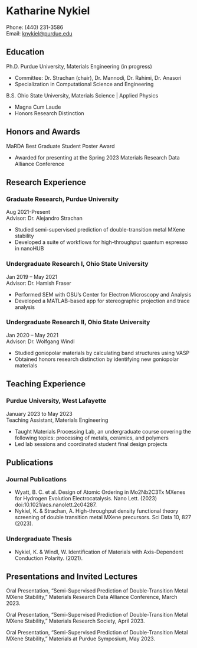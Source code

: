 # Katharine Nykiel

Phone: (440) 231-3586  
Email: [knykiel@purdue.edu](knykiel@purdue.edu )

## Education

Ph.D. Purdue University, Materials Engineering (in progress)

- Committee: Dr. Strachan (chair), Dr. Mannodi, Dr. Rahimi, Dr. Anasori
- Specialization in Computational Science and Engineering

B.S. Ohio State University, Materials Science | Applied Physics

- Magna Cum Laude  
- Honors Research Distinction

## Honors and Awards

MaRDA Best Graduate Student Poster Award  

- Awarded for presenting at the Spring 2023 Materials Research Data Alliance Conference

## Research Experience

### Graduate Research, Purdue University  

Aug 2021-Present  
Advisor: Dr. Alejandro Strachan

- Studied semi-supervised prediction of double-transition metal MXene stability  
- Developed a suite of workflows for high-throughput quantum espresso in nanoHUB

### Undergraduate Research I, Ohio State University 

Jan 2019 – May 2021  
Advisor: Dr. Hamish Fraser

- Performed SEM with OSU’s Center for Electron Microscopy and Analysis  
- Developed a MATLAB-based app for stereographic projection and trace analysis

### Undergraduate Research II, Ohio State University  

Jan 2020 – May 2021  
Advisor: Dr. Wolfgang Windl

- Studied goniopolar materials by calculating band structures using VASP  
- Obtained honors research distinction by identifying new goniopolar materials

## Teaching Experience

### Purdue University, West Lafayette  

January 2023 to May 2023  
Teaching Assistant, Materials Engineering

- Taught Materials Processing Lab, an undergraduate course covering the following topics: processing of metals, ceramics, and polymers  
- Led lab sessions and coordinated student final design projects

## Publications

### Journal Publications

- Wyatt, B. C. et al. Design of Atomic Ordering in Mo2Nb2C3Tx MXenes for Hydrogen Evolution Electrocatalysis. Nano Lett. (2023) doi:10.1021/acs.nanolett.2c04287.
- Nykiel, K. & Strachan, A. High-throughput density functional theory screening of double transition metal MXene precursors. Sci Data 10, 827 (2023).

### Undergraduate Thesis

- Nykiel, K. & Windl, W. Identification of Materials with Axis-Dependent Conduction Polarity. (2021).

## Presentations and Invited Lectures

Oral Presentation, “Semi-Supervised Prediction of Double-Transition Metal MXene Stability,” Materials Research Data Alliance
Conference, March 2023.

Oral Presentation, “Semi-Supervised Prediction of Double-Transition Metal MXene Stability,” Materials Research Society, April 2023.

Oral Presentation, “Semi-Supervised Prediction of Double-Transition Metal MXene Stability,” Materials at Purdue Symposium, May 2023.

